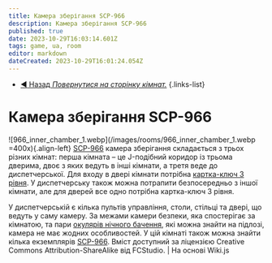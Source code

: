 ```yaml
---
title: Камера зберігання SCP-966
description: Камера зберігання SCP-966
published: true
date: 2023-10-29T16:03:14.601Z
tags: game, ua, room
editor: markdown
dateCreated: 2023-10-29T16:01:24.054Z
---
```



- [:arrow_backward: Назад *Повернутися на сторінку кімнат.*](/en/game/rooms#zones)
{.links-list}
# Камера зберігання SCP-966
![966_inner_chamber_1.webp](/images/rooms/966_inner_chamber_1.webp =400x){.align-left} [SCP-966](/uk/game/scps/966) камера зберігання складається з трьох різних кімнат: перша кімната – це J-подібний коридор із трьома дверима, двоє з яких ведуть в інші кімнати, а третя веде до диспетчерської. Для входу в двері кімнати потрібна [картка-ключ 3 рівня](/uk/game/items/Keycards). У диспетчерську також можна потрапити безпосередньо з іншої кімнати, але для дверей все одно потрібна картка-ключ 3 рівня.

У диспетчерській є кілька пультів управління, столи, стільці та двері, що ведуть у саму камеру. За межами камери безпеки, яка спостерігає за кімнатою, та пари [окулярів нічного бачення](/uk/game/items/nvg), які можна знайти на підлозі, камера не має жодних особливостей. У цій кімнаті також можна знайти кілька екземплярів [SCP-966](/uk/game/scps/966).
Вміст доступний за ліцензією Creative Commons Attribution-ShareAlike від FCStudio. | На основі Wiki.js